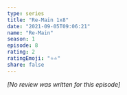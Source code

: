 ```yaml
---
type: series
title: "Re-Main 1x8"
date: "2021-09-05T09:06:21"
name: "Re-Main"
season: 1
episode: 8
rating: 2
ratingEmoji: "⭐️⭐️"
share: false
---
```


_[No review was written for this episode]_

